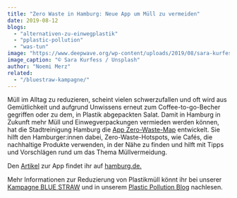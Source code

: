 ```yaml
---
title: "Zero Waste in Hamburg: Neue App um Müll zu vermeiden"
date: 2019-08-12
blogs: 
  - "alternativen-zu-einwegplastik"
  - "pplastic-pollution"
  - "was-tun"
image: "https://www.deepwave.org/wp-content/uploads/2019/08/sara-kurfess-YddMIRck34I-unsplash-scaled.jpg"
image_caption: "© Sara Kurfess / Unsplash"
author: "Noemi Merz"
related: 
  - "/bluestraw-kampagne/"
---
```


Müll im Alltag zu reduzieren, scheint vielen schwerzufallen und oft wird aus Gemütlichkeit und aufgrund Unwissens erneut zum Coffee-to-go-Becher gegriffen oder zu dem, in Plastik abgepackten Salat. Damit in Hamburg in Zukunft mehr Müll und Einwegverpackungen vermieden werden können, hat die Stadtreinigung Hamburg die [App Zero-Waste-Map](https://www.hamburg.de/pressearchiv-fhh/12772940/2019-07-23-bue-zero-waste/) entwickelt. Sie hilft den Hamburger:innen dabei, Zero-Waste-Hotspots, wie Cafés, die nachhaltige Produkte verwenden, in der Nähe zu finden und hilft mit Tipps und Vorschlägen rund um das Thema Müllvermeidung.

Den [Artikel](https://www.hamburg.de/pressearchiv-fhh/12772940/2019-07-23-bue-zero-waste/) zur App findet ihr auf [hamburg.de.](https://www.hamburg.de/pressearchiv-fhh/12772940/2019-07-23-bue-zero-waste/)

Mehr Informationen zur Reduzierung von Plastikmüll könnt ihr bei unserer [Kampagne BLUE STRAW](https://www.deepwave.org/bluestraw-kampagne/) und in unserem [Plastic Pollution Blog](https://www.deepwave.org/bluestraw-kampagne/plastic-pollution-blog/) nachlesen.
